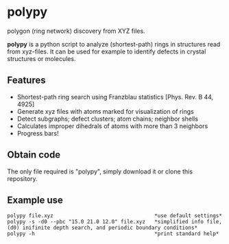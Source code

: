 # polypy
polygon (ring network) discovery from XYZ files.

**polypy** is a python script to analyze (shortest-path) rings in structures read from xyz-files. 
It can be used for example to identify defects in crystal structures or molecules.

## Features
- Shortest-path ring search using Franzblau statistics [Phys. Rev. B 44, 4925]
- Generate xyz files with atoms marked for visualization of rings
- Detect subgraphs; defect clusters; atom chains; neighbor shells
- Calculates improper dihedrals of atoms with more than 3 neighbors
- Progress bars!

## Obtain code

The only file required is "polypy", simply download it or clone this repository.

## Example use
    polypy file.xyz                                 *use default settings*
    polypy -s -d0 --pbc "15.0 21.0 12.0" file.xyz   *simplified info file, (d0) inifinite depth search, and periodic boundary conditions*
    polypy -h                                       *print standard help*
    
